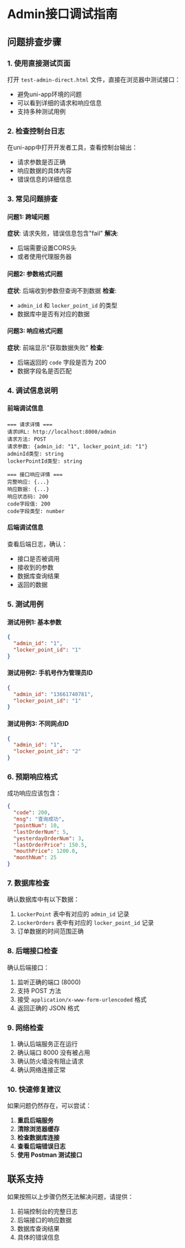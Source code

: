 # Admin接口调试指南

## 问题排查步骤

### 1. 使用直接测试页面
打开 `test-admin-direct.html` 文件，直接在浏览器中测试接口：
- 避免uni-app环境的问题
- 可以看到详细的请求和响应信息
- 支持多种测试用例

### 2. 检查控制台日志
在uni-app中打开开发者工具，查看控制台输出：
- 请求参数是否正确
- 响应数据的具体内容
- 错误信息的详细信息

### 3. 常见问题排查

#### 问题1: 跨域问题
**症状**: 请求失败，错误信息包含"fail"
**解决**: 
- 后端需要设置CORS头
- 或者使用代理服务器

#### 问题2: 参数格式问题
**症状**: 后端收到参数但查询不到数据
**检查**:
- `admin_id` 和 `locker_point_id` 的类型
- 数据库中是否有对应的数据

#### 问题3: 响应格式问题
**症状**: 前端显示"获取数据失败"
**检查**:
- 后端返回的 `code` 字段是否为 200
- 数据字段名是否匹配

### 4. 调试信息说明

#### 前端调试信息
```
=== 请求详情 ===
请求URL: http://localhost:8000/admin
请求方法: POST
请求参数: {admin_id: "1", locker_point_id: "1"}
adminId类型: string
lockerPointId类型: string

=== 接口响应详情 ===
完整响应: {...}
响应数据: {...}
响应状态码: 200
code字段值: 200
code字段类型: number
```

#### 后端调试信息
查看后端日志，确认：
- 接口是否被调用
- 接收到的参数
- 数据库查询结果
- 返回的数据

### 5. 测试用例

#### 测试用例1: 基本参数
```json
{
  "admin_id": "1",
  "locker_point_id": "1"
}
```

#### 测试用例2: 手机号作为管理员ID
```json
{
  "admin_id": "13661740781",
  "locker_point_id": "1"
}
```

#### 测试用例3: 不同网点ID
```json
{
  "admin_id": "1",
  "locker_point_id": "2"
}
```

### 6. 预期响应格式

成功响应应该包含：
```json
{
  "code": 200,
  "msg": "查询成功",
  "pointNum": 10,
  "lastOrderNum": 5,
  "yesterdayOrderNum": 3,
  "lastOrderPrice": 150.5,
  "mouthPrice": 1200.0,
  "monthNum": 25
}
```

### 7. 数据库检查

确认数据库中有以下数据：
1. `LockerPoint` 表中有对应的 `admin_id` 记录
2. `LockerOrders` 表中有对应的 `locker_point_id` 记录
3. 订单数据的时间范围正确

### 8. 后端接口检查

确认后端接口：
1. 监听正确的端口 (8000)
2. 支持 POST 方法
3. 接受 `application/x-www-form-urlencoded` 格式
4. 返回正确的 JSON 格式

### 9. 网络检查

1. 确认后端服务正在运行
2. 确认端口 8000 没有被占用
3. 确认防火墙没有阻止请求
4. 确认网络连接正常

### 10. 快速修复建议

如果问题仍然存在，可以尝试：

1. **重启后端服务**
2. **清除浏览器缓存**
3. **检查数据库连接**
4. **查看后端错误日志**
5. **使用 Postman 测试接口**

## 联系支持

如果按照以上步骤仍然无法解决问题，请提供：
1. 前端控制台的完整日志
2. 后端接口的响应数据
3. 数据库查询结果
4. 具体的错误信息 